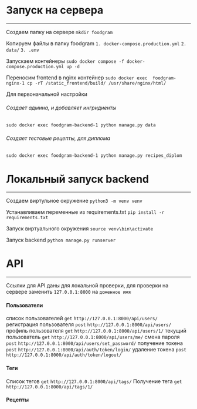 # Запуск на сервера
---
Создаем папку на сервере
`mkdir foodgram`

Копируем файлы в папку foodgram
`1. docker-compose.production.yml`
`2. data/`
`3. .env`

Запускаем контейнеры
`sudo docker compose -f docker-compose.production.yml up -d`

Переносим frontend в nginx контейнер
`sudo docker exec  foodgram-nginx-1 cp -rT /static_frontend/build/ /usr/share/nginx/html/`

Для первоначальной настройки
###### Создает админа, и добавляет ингридиенты 
`sudo docker exec foodgram-backend-1 python manage.py data`
###### Создает тестовые рецепты, для диплома
`sudo docker exec foodgram-backend-1 python manage.py recipes_diplom`




# Локальный запуск backend 
---
Создаем виртульное окружение
`python3 -m venv venv`

Устанавливаем переменные из requirements.txt
`pip install -r requirements.txt`

Запуск виртуального окружения
`source venv\bin\activate`

Запуск backend 
`python manage.py runserver`


# API
---
Ссылки для API даны для локальной проверки, для проверки на сервере заменить `127.0.0.1:8000` на `доменное имя` 

#### Пользователи
список пользователей
`get` `http://127.0.0.1:8000/api/users/`
регистрация пользователя
`post` `http://127.0.0.1:8000/api/users/`
профиль пользователя
`get` `http://127.0.0.1:8000/api/users/1/`
текущий пользователь
`get` `http://127.0.0.1:8000/api/users/me/`
смена пароля
`post` `http://127.0.0.1:8000/api/users/set_password/`
получение токена
`post` `http://127.0.0.1:8000/api/auth/token/login/`
удаление токена
`post` `http://127.0.0.1:8000/api/auth/token/logout/`

#### Теги
Список тегов
`get` `http://127.0.0.1:8000/api/tags/`
Получение тега
`get` `http://127.0.0.1:8000/api/tags/1/`

#### Рецепты




































